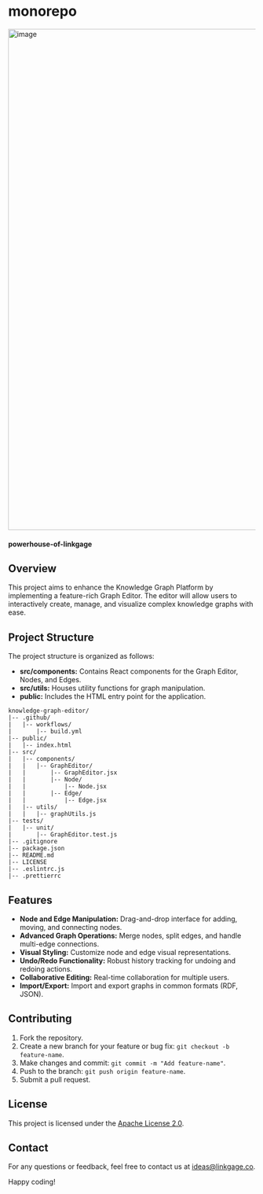 # monorepo

<img width="1020" alt="image" src="https://github.com/linkgage/monorepo/assets/42182955/b7898878-bc12-4fab-b386-96350fa54b3d">



#### powerhouse-of-linkgage

## Overview

This project aims to enhance the Knowledge Graph Platform by implementing a feature-rich Graph Editor. The editor will allow users to interactively create, manage, and visualize complex knowledge graphs with ease.

## Project Structure

The project structure is organized as follows:

- **src/components:** Contains React components for the Graph Editor, Nodes, and Edges.
- **src/utils:** Houses utility functions for graph manipulation.
- **public:** Includes the HTML entry point for the application.

```
knowledge-graph-editor/
|-- .github/
|   |-- workflows/
|       |-- build.yml
|-- public/
|   |-- index.html
|-- src/
|   |-- components/
|   |   |-- GraphEditor/
|   |       |-- GraphEditor.jsx
|   |       |-- Node/
|   |           |-- Node.jsx
|   |       |-- Edge/
|   |           |-- Edge.jsx
|   |-- utils/
|   |   |-- graphUtils.js
|-- tests/
|   |-- unit/
|       |-- GraphEditor.test.js
|-- .gitignore
|-- package.json
|-- README.md
|-- LICENSE
|-- .eslintrc.js
|-- .prettierrc

```
## Features

- **Node and Edge Manipulation:** Drag-and-drop interface for adding, moving, and connecting nodes.
- **Advanced Graph Operations:** Merge nodes, split edges, and handle multi-edge connections.
- **Visual Styling:** Customize node and edge visual representations.
- **Undo/Redo Functionality:** Robust history tracking for undoing and redoing actions.
- **Collaborative Editing:** Real-time collaboration for multiple users.
- **Import/Export:** Import and export graphs in common formats (RDF, JSON).

## Contributing

1. Fork the repository.
2. Create a new branch for your feature or bug fix: `git checkout -b feature-name`.
3. Make changes and commit: `git commit -m "Add feature-name"`.
4. Push to the branch: `git push origin feature-name`.
5. Submit a pull request.

## License

This project is licensed under the [Apache License 2.0](LICENSE).

## Contact

For any questions or feedback, feel free to contact us at ideas@linkgage.co.

Happy coding!
